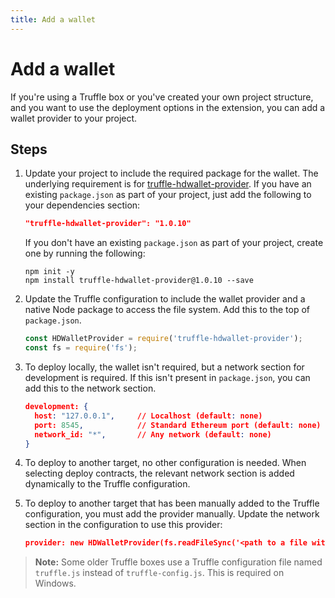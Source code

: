 ```yaml
---
title: Add a wallet
---
```


# Add a wallet

If you're using a Truffle box or you've created your own project structure, and you want to use the
deployment options in the extension, you can add a wallet provider to your project.

## Steps

1. Update your project to include the required package for the wallet.
    The underlying requirement is for [truffle-hdwallet-provider](https://github.com/trufflesuite/truffle-hdwallet-provider).
    If you have an existing `package.json` as part of your project, just add the following to
    your dependencies section:

    ```json
    "truffle-hdwallet-provider": "1.0.10"
    ```

    If you don't have an existing `package.json` as part of your project, create one by running the
    following:

    ```shell
    npm init -y
    npm install truffle-hdwallet-provider@1.0.10 --save
    ```

1. Update the Truffle configuration to include the wallet provider and a native Node package to
    access the file system.
    Add this to the top of `package.json`.

    ```javascript
    const HDWalletProvider = require('truffle-hdwallet-provider');
    const fs = require('fs');
    ```

1. To deploy locally, the wallet isn't required, but a network section for development is required.
    If this isn't present in `package.json`, you can add this to the network section.

    ```json
    development: {
      host: "127.0.0.1",     // Localhost (default: none)
      port: 8545,            // Standard Ethereum port (default: none)
      network_id: "*",       // Any network (default: none)
    }
    ```

1. To deploy to another target, no other configuration is needed.
    When selecting deploy contracts, the relevant network section is added dynamically to the Truffle
    configuration.

1. To deploy to another target that has been manually added to the Truffle configuration, you must add the
    provider manually.
    Update the network section in the configuration to use this provider:

    ```json
    provider: new HDWalletProvider(fs.readFileSync('<path to a file with a 12 work mnemonic', 'utf-8'), "<uri to rpc endpoint>")
    ```

> **Note:** Some older Truffle boxes use a Truffle configuration file named `truffle.js` instead of
`truffle-config.js`.
This is required on Windows.
